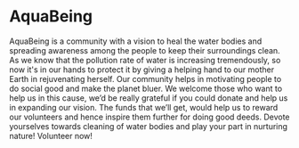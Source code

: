 # AquaBeing

AquaBeing is a community with a vision to heal the water bodies and spreading awareness among the people to keep their surroundings clean. As we know that the pollution rate of water is increasing tremendously, so now it's in our hands to protect it by giving a helping hand to our mother Earth in rejuvenating herself. 
Our community helps in motivating people to do social good and make the planet bluer. We welcome those who want to help us in this cause, we’d be really grateful if you could donate and help us in expanding our vision. The funds that we’ll get, would help us to reward our volunteers and hence inspire them further for doing good deeds.
Devote yourselves towards cleaning of water bodies and play your part in nurturing nature!
Volunteer now!
